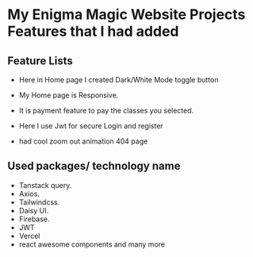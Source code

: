 # My Enigma Magic Website Projects Features that I had added

## Feature Lists

* Here in Home page I created Dark/White Mode toggle button

* My Home page is Responsive.

* It is payment feature to pay the classes you selected.

* Here I use Jwt for secure Login and register

* had cool zoom out animation 404 page

## Used packages/ technology name

* Tanstack query.
* Axios.
* Tailwindcss.
* Daisy UI.
* Firebase.
* JWT
* Vercel
* react awesome components and many more


